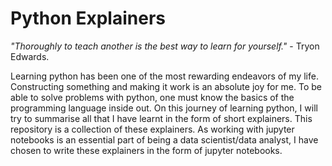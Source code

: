 # Python Explainers

*"Thoroughly to teach another is the best way to learn for yourself."* - Tryon Edwards.

Learning python has been one of the most rewarding endeavors of my life. Constructing something and making it work is an absolute joy for me.
To be able to solve problems with python, one must know the basics of the programming language inside out. On this journey of learning python,
I will try to summarise all that I have learnt in the form of short explainers. This repository is a collection of these explainers. 
As working with jupyter notebooks is an essential part of being a data scientist/data analyst, I have chosen to write these explainers in the form of jupyter notebooks. 

